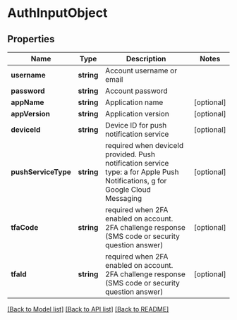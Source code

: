 # AuthInputObject

## Properties
Name | Type | Description | Notes
------------ | ------------- | ------------- | -------------
**username** | **string** | Account username or email | 
**password** | **string** | Account password | 
**appName** | **string** | Application name | [optional] 
**appVersion** | **string** | Application version | [optional] 
**deviceId** | **string** | Device ID for push notification service | [optional] 
**pushServiceType** | **string** | required when deviceId provided. Push notification service type: a for Apple Push Notifications, g for Google Cloud Messaging | [optional] 
**tfaCode** | **string** | required when 2FA enabled on account. 2FA challenge response (SMS code or security question answer) | [optional] 
**tfaId** | **string** | required when 2FA enabled on account. 2FA challenge response (SMS code or security question answer) | [optional] 

[[Back to Model list]](../README.md#documentation-for-models) [[Back to API list]](../README.md#documentation-for-api-endpoints) [[Back to README]](../README.md)


